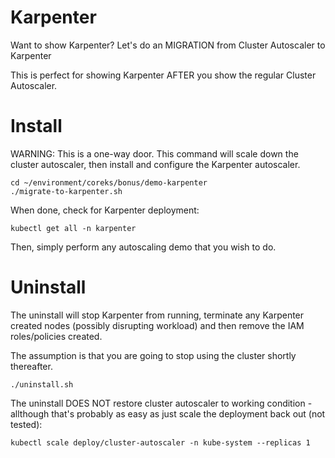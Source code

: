 # Karpenter

Want to show Karpenter?  Let's do an MIGRATION from Cluster Autoscaler to Karpenter 

This is perfect for showing Karpenter AFTER you show the regular Cluster Autoscaler.

# Install 

WARNING: This is a one-way door.   This command will scale down the cluster autoscaler, then install and configure the Karpenter autoscaler.  
```
cd ~/environment/coreks/bonus/demo-karpenter
./migrate-to-karpenter.sh
```

When done, check for Karpenter deployment:
```
kubectl get all -n karpenter
```

Then, simply perform any autoscaling demo that you wish to do.

# Uninstall

The uninstall will stop Karpenter from running, terminate any Karpenter created nodes (possibly disrupting workload) and then remove the IAM roles/policies created.

The assumption is that you are going to stop using the cluster shortly thereafter.
```
./uninstall.sh
```

The uninstall DOES NOT restore cluster autoscaler to working condition - allthough that's probably as easy as just scale the deployment back out (not tested):
```
kubectl scale deploy/cluster-autoscaler -n kube-system --replicas 1
```